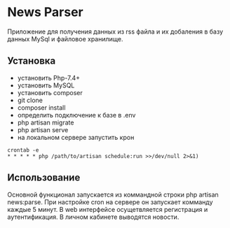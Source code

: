 
# News Parser

Приложение для получения данных из rss файла и их добаления в базу данных MySql и файловое хранилище.

## Установка

- установить Php-7.4+
- установить MySQL
- установить composer
- git clone 
- composer install
- определить подключение к базе в .env
- php artisan migrate
- php artisan serve
- на локальном сервере запустить крон 
```
crontab -e 
* * * * * php /path/to/artisan schedule:run >>/dev/null 2>&1)
```
## Использование

Основной функционал запускается из коммандной строки php artisan news:parse.
При настройке cron на сервере он запускает комманду каждые 5 минут.
В web интерфейсе осущетвляется регистрация и аутентификация. В личном кабинете выводятся новости.
